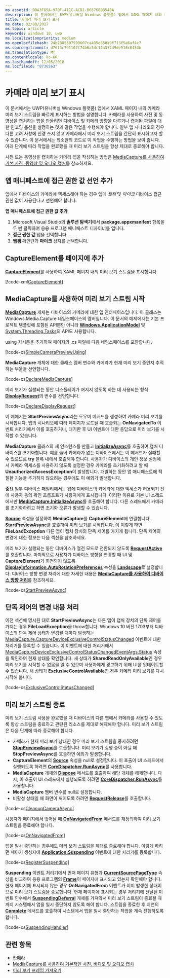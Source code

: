 ```yaml
---
ms.assetid: 9BA3F85A-970F-411C-ACB1-B65768B8548A
description: 이 문서에서는 UWP(유니버설 Windows 플랫폼) 앱에서 XAML 페이지 내의 카메라 미리 보기 스트림을 빠르게 표시하는 방법을 설명합니다.
title: 카메라 미리 보기 표시
ms.date: 02/08/2017
ms.topic: article
keywords: windows 10, uwp
ms.localizationpriority: medium
ms.openlocfilehash: 24b2885597599607ca405e858a9f713f5a6af4c7
ms.sourcegitcommit: d7613c791107f74b6a3dc12a372d9de916c0454b
ms.translationtype: MT
ms.contentlocale: ko-KR
ms.lasthandoff: 12/05/2018
ms.locfileid: "8736563"
---
```

# <a name="display-the-camera-preview"></a>카메라 미리 보기 표시


이 문서에서는 UWP(유니버설 Windows 플랫폼) 앱에서 XAML 페이지 내의 카메라 미리 보기 스트림을 빠르게 표시하는 방법을 설명합니다. 카메라를 사용하여 사진 및 동영상을 캡처하는 앱을 만들려면 디바이스 및 카메라 방향을 다루거나 캡처된 파일에 대한 인코딩 옵션을 설정하는 것과 같은 작업을 수행해야 합니다. 일부 앱 시나리오의 경우 다른 고려 사항에 신경 쓰지 않고 카메라에서 미리 보기 스트림을 간단히 표시하고자 할 수 있습니다. 이 문서에서는 최소한의 코드로 이 작업을 수행하는 방법을 보여 줍니다. 아래 단계에 따라 작업을 완료했을 때 미리 보기 스트림을 항상 제대로 종료해야 합니다.

사진 또는 동영상을 캡처하는 카메라 앱을 작성하는 방법은 [MediaCapture를 사용하여 기본 사진, 동영상 및 오디오 캡처](basic-photo-video-and-audio-capture-with-MediaCapture.md)를 참조하세요.

## <a name="add-capability-declarations-to-the-app-manifest"></a>앱 매니페스트에 접근 권한 값 선언 추가

앱에서 디바이스의 카메라에 액세스해야 하는 경우 앱에 *웹캠* 및 *마이크* 디바이스 접근 권한 값이 사용된다고 선언해야 합니다. 

**앱 매니페스트에 접근 권한 값 추가**

1.  Microsoft Visual Studio의 **솔루션 탐색기**에서 **package.appxmanifest** 항목을 두 번 클릭하여 응용 프로그램 매니페스트 디자이너를 엽니다.
2.  **접근 권한 값** 탭을 선택합니다.
3.  **웹캠** 확인란과 **마이크** 상자를 선택합니다.

## <a name="add-a-captureelement-to-your-page"></a>CaptureElement를 페이지에 추가

[**CaptureElement**](https://msdn.microsoft.com/library/windows/apps/br209278)를 사용하여 XAML 페이지 내의 미리 보기 스트림을 표시합니다.

[!code-xml[CaptureElement](./code/SimpleCameraPreview_Win10/cs/MainPage.xaml#SnippetCaptureElement)]



## <a name="use-mediacapture-to-start-the-preview-stream"></a>MediaCapture를 사용하여 미리 보기 스트림 시작

[**MediaCapture**](https://msdn.microsoft.com/library/windows/apps/br241124) 개체는 디바이스의 카메라에 대한 앱 인터페이스입니다. 이 클래스는 Windows.Media.Capture 네임스페이스의 멤버입니다. 이 문서의 예제에서는 기본 프로젝트 템플릿에 포함된 API뿐만 아니라 [**Windows.ApplicationModel**](https://msdn.microsoft.com/library/windows/apps/br224691) 및 [System.Threading.Tasks](https://msdn.microsoft.com/library/windows/apps/xaml/system.threading.tasks.aspx)의 API도 사용합니다.

using 지시문을 추가하여 페이지의 .cs 파일에 다음 네임스페이스를 포함합니다.

[!code-cs[SimpleCameraPreviewUsing](./code/SimpleCameraPreview_Win10/cs/MainPage.xaml.cs#SnippetSimpleCameraPreviewUsing)]

**MediaCapture** 개체에 대한 클래스 멤버 변수와 카메라가 현재 미리 보기 중인지 추적하는 부울을 선언합니다. 

[!code-cs[DeclareMediaCapture](./code/SimpleCameraPreview_Win10/cs/MainPage.xaml.cs#SnippetDeclareMediaCapture)]

미리 보기가 실행되는 동안 디스플레이가 꺼지지 않도록 하는 데 사용되는 형식 [**DisplayRequest**](https://msdn.microsoft.com/library/windows/apps/Windows.System.Display.DisplayRequest)의 변수를 선언합니다.

[!code-cs[DeclareDisplayRequest](./code/SimpleCameraPreview_Win10/cs/MainPage.xaml.cs#SnippetDeclareDisplayRequest)]

이 예에서는 **StartPreviewAsync**라는 도우미 메서드를 생성하여 카메라 미리 보기를 시작합니다. 앱의 시나리오에 따라 페이지가 로드될 때 호출되는 **OnNavigatedTo** 이벤트 처리기에서 이를 호출하거나, 대기한 후 UI 이벤트에 대한 응답으로 미리 보기를 시작할 수 있습니다.

**MediaCapture** 클래스의 새 인스턴스를 만들고 [**InitializeAsync**](https://msdn.microsoft.com/library/windows/apps/br226598)를 호출하여 캡처 디바이스를 초기화합니다. 예를 들어 카메라가 없는 디바이스에서는 이 메서드가 실패할 수 있으므로 **try** 블록 내에서 호출해야 합니다. 사용자가 디바이스의 개인 정보 설정에서 카메라 액세스를 사용하지 않도록 설정한 경우 카메라를 초기화하려고 할 때 **UnauthorizedAccessException**이 발생합니다. 개발하는 동안 앱 매니페스트에 적절한 기능을 추가하지 않으려는 경우에도 이 예외가 발생합니다.

**중요** 일부 디바이스 패밀리에서는 앱에 디바이스의 카메라에 대한 액세스가 허용되기 전에 사용자 동의 확인 프롬프트가 사용자에게 표시됩니다. 이러한 이유로 기본 UI 스레드에서만 [**MediaCapture.InitializeAsync**](https://msdn.microsoft.com/library/windows/apps/br226598)를 호출해야 합니다. 다른 스레드에서 카메라를 초기화하려고 하면 초기화 오류가 발생할 수 있습니다.

[**Source**](https://msdn.microsoft.com/library/windows/apps/br209280) 속성을 설정하여 **MediaCapture**를 **CaptureElement**에 연결합니다. [**StartPreviewAsync**](https://msdn.microsoft.com/library/windows/apps/br226613)를 호출하여 미리 보기를 시작합니다. 이 이렇게 하면 **FileLoadException** 다른 앱이 캡처 장치의 단독 제어를 가지게 됩니다. 단독 제어의 변경에 대한 정보는 다음 섹션을 참조하세요.

미리 보기가 실행되는 동안 디바이스가 절전 모드로 전환되지 않도록 [**RequestActive**](https://msdn.microsoft.com/library/windows/apps/Windows.System.Display.DisplayRequest.RequestActive)를 호출합니다. 마지막으로 사용자가 디바이스 방향을 변경할 때 UI 및 **CaptureElement**가 회전되지 않도록 [**DisplayInformation.AutoRotationPreferences**](https://msdn.microsoft.com/library/windows/apps/Windows.Graphics.Display.DisplayInformation.AutoRotationPreferences) 속성을 [**Landscape**](https://msdn.microsoft.com/library/windows/apps/Windows.Graphics.Display.DisplayOrientations)로 설정합니다. 디바이스 방향 변경 처리에 대한 자세한 내용은 [**MediaCapture를 사용하여 디바이스 방향 처리**](handle-device-orientation-with-mediacapture.md)를 참조하세요.  

[!code-cs[StartPreviewAsync](./code/SimpleCameraPreview_Win10/cs/MainPage.xaml.cs#SnippetStartPreviewAsync)]

## <a name="handle-changes-in-exclusive-control"></a>단독 제어의 변경 내용 처리
이전 섹션에 명시된 대로 **StartPreviewAsync**는 다른 앱이 캡처 장치의 단독 제어를 가지는 경우 **FileLoadException**을 throw합니다. Windows 10 버전 1703부터 디바이스의 단독 제어 상태가 변경될 때마다 발생하는 [MediaCapture.CaptureDeviceExclusiveControlStatusChanged](https://docs.microsoft.com/uwp/api/Windows.Media.Capture.MediaCapture.CaptureDeviceExclusiveControlStatusChanged) 이벤트에 대한 처리기를 등록할 수 있습니다. 이 이벤트에 대한 처리기에서 [MediaCaptureDeviceExclusiveControlStatusChangedEventArgs.Status](https://docs.microsoft.com/uwp/api/windows.media.capture.mediacapturedeviceexclusivecontrolstatuschangedeventargs.Status) 속성을 확인하여 현재 상태를 확인합니다. 새 상태가 **SharedReadOnlyAvailable**인 경우 미리 보기를 시작할 수 없음을 알 수 있으며 사용자에게 경고하기 위해 UI를 업데이트할 수 있습니다. 새 상태가 **ExclusiveControlAvailable**인 경우 카메라 미리 보기를 다시 시작해 봅니다.

[!code-cs[ExclusiveControlStatusChanged](./code/SimpleCameraPreview_Win10/cs/MainPage.xaml.cs#SnippetExclusiveControlStatusChanged)]

## <a name="shut-down-the-preview-stream"></a>미리 보기 스트림 종료

미리 보기 스트림 사용을 완료했을 때 디바이스의 다른 앱에서 카메라를 사용할 수 있도록 항상 스트림을 종료하고 관련된 리소스를 제대로 해제해야 합니다. 미리 보기 스트림은 다음 단계에 따라 종료해야 합니다.

-   카메라가 현재 미리 보기 상태인 경우 미리 보기 스트림을 중지하려면 [**StopPreviewAsync**](https://msdn.microsoft.com/library/windows/apps/br226622)를 호출합니다. 미리 보기가 실행 중이 아닐 때 **StopPreviewAsync**를 호출하면 예외가 발생합니다.
-   **CaptureElement**의 [**Source**](https://msdn.microsoft.com/library/windows/apps/br209280) 속성을 null로 설정합니다. 이 호출이 UI 스레드에서 실행되도록 하려면 [**CoreDispatcher.RunAsync**](https://msdn.microsoft.com/library/windows/apps/windows.ui.core.coredispatcher.runasync.aspx)를 사용합니다.
-   **MediaCapture** 개체의 [**Dispose**](https://msdn.microsoft.com/library/windows/apps/dn278858) 메서드를 호출하여 해당 개체를 해제합니다. 다시, 이 호출이 UI 스레드에서 실행되도록 하려면 [**CoreDispatcher.RunAsync**](https://msdn.microsoft.com/library/windows/apps/windows.ui.core.coredispatcher.runasync.aspx)를 사용합니다.
-   **MediaCapture** 멤버 변수를 null로 설정합니다.
-   비활성 상태일 때 화면이 꺼지도록 하려면 [**RequestRelease**](https://msdn.microsoft.com/library/windows/apps/Windows.System.Display.DisplayRequest.RequestRelease)를 호출합니다.

[!code-cs[CleanupCameraAsync](./code/SimpleCameraPreview_Win10/cs/MainPage.xaml.cs#SnippetCleanupCameraAsync)]

사용자가 페이지에서 벗어날 때 [**OnNavigatedFrom**](https://msdn.microsoft.com/library/windows/apps/br227507) 메서드를 재정의하여 미리 보기 스트림을 종료해야 합니다.

[!code-cs[OnNavigatedFrom](./code/SimpleCameraPreview_Win10/cs/MainPage.xaml.cs#SnippetOnNavigatedFrom)]

앱을 일시 중단하는 경우에도 미리 보기 스트림을 제대로 종료해야 합니다. 이렇게 하려면 페이지 생성자에 [**Application.Suspending**](https://msdn.microsoft.com/library/windows/apps/br205860) 이벤트에 대한 처리기를 등록합니다.

[!code-cs[RegisterSuspending](./code/SimpleCameraPreview_Win10/cs/MainPage.xaml.cs#SnippetRegisterSuspending)]

**Suspending** 이벤트 처리기에서 먼저 페이지 유형과 [**CurrentSourcePageType**](https://msdn.microsoft.com/library/windows/apps/hh702390) 속성을 비교하여 응용 프로그램의 [**Frame**](https://msdn.microsoft.com/library/windows/apps/br242682)이 페이지에 표시되고 있는지 확인해야 합니다. 현재 페이지에 표시되지 않는 경우 **OnNavigatedFrom** 이벤트가 이미 발생한 상태이므로 미리 보기 스트림을 종료합니다. 현재 페이지에 표시되는 경우 처리기에 전달된 이벤트 인수에서 [**SuspendingDeferral**](https://msdn.microsoft.com/library/windows/apps/br224684) 개체를 가져와서 미리 보기 스트림이 종료될 때까지 시스템에서 앱을 일시 중단하지 않도록 해야 합니다. 스트림을 종료한 후 지연의 [**Complete**](https://msdn.microsoft.com/library/windows/apps/br224685) 메서드를 호출하여 시스템에서 앱을 일시 중단하는 작업을 계속 진행하도록 합니다.

[!code-cs[SuspendingHandler](./code/SimpleCameraPreview_Win10/cs/MainPage.xaml.cs#SnippetSuspendingHandler)]


## <a name="related-topics"></a>관련 항목

* [카메라](camera.md)
* [MediaCapture를 사용하여 기본적인 사진, 비디오 및 오디오 캡처](basic-photo-video-and-audio-capture-with-MediaCapture.md)
* [미리 보기 프레임 가져오기](get-a-preview-frame.md)
